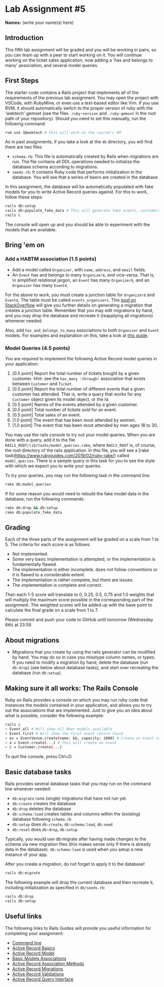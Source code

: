 # Lab Assignment #5
**Names:** (write your name(s) here)

## Introduction

This fifth lab assignment will be graded and you will be working in pairs, so you can team up with a peer to start working on it. You will continue working on the ticket sales application, now adding a 'has and belongs to many' association, and several model queries.

## First Steps

The starter code contains a Rails project that implements all of the requirements of the previous lab assignment. You may open the project with VSCode, with RubyMine, or even use a text-based editor like Vim. If you use RVM, it should automatically switch to the proper version of ruby with the 'webtech' gemset (see the files `.ruby-version` and `.ruby-gemset` in the root path of your repository). Should you need to set this manually, run the following command:

```sh
rvm use 3@webtech # this will work on the course's VM
````

As in past assignments, if you take a look at the `db` directory, you will find there are two files:

* `schema.rb`: This file is automatically created by Rails when migrations are run. The file contains all DDL operations needed to initialize the database schema according to migrations.
* `seeds.rb`: It contains Ruby code that performs initialization in the database. You will see that a series of beers are created in the database.

In this assignment, the database will be automatically populated with fake models for you to write Active Record queries against. For this to work, follow these steps:

```sh
rails db:setup
rails db:populate_fake_data # This will generate fake events, customers, etc.
rails c
```

The console will open up and you should be able to experiment with the models that are available.

## Bring 'em on

### Add a HABTM association (1.5 points)

* Add a model called `Organizer`, with `name`, `address`, and `email` fields.
* An `Event` has and belongs to many `Organizer`s, and vice-versa. That is, in simplified relational jargon, an `Event` has many `Organizer`s, and an `Organizer` has many `Event`s.

For the above to work, you must create a junction table for `Organizer`s and `Event`s. The table must be called `events_organizers`. This [post on StackOverflow](https://stackoverflow.com/questions/17765249/generate-migration-create-join-table) will give you further details on generating a migration that creates a junction table. Remember that you may edit migrations by hand, and you may drop the database and recreate it (reapplying all migrations) whenever needed.

Also, add `has_and_belongs_to_many` associations to both `Organizer` and `Event` models. For examples and explanation on this, take a look at [this guide](https://edgeguides.rubyonrails.org/association_basics.html#the-has-and-belongs-to-many-association).

### Model Queries (4.5 points)

You are required to implement the following Active Record model queries in your application:

1. [0.5 point] Report the total number of tickets bought by a given customer. Hint: see the `has_many :through!` association that exists between `Customer` and `Ticket`.
2. [0.5 point] Report the total number of different events that a given customer has attended. That is, write a query that works for any `Customer` object given its model object, or the id.
3. [0.5 point] Names of the events attended by a given customer.
4. [0.5 point] Total number of tickets sold for an event.
5. [0.5 point] Total sales of an event.
6. [1.0 point] The event that has been most attended by women.
7. [1.0 point] The event that has been most attended by men ages 18 to 30.

You may use the rails console to try out your model queries. When you are done with a query, add it to the file `RAILS_ROOT/lib/tasks/model_queries.rake`, where `RAILS_ROOT` is, of course, the root directory of the rails application. In this file, you will see a [rake task(https://www.rubyguides.com/2019/02/ruby-rake/) called `model_queries`. There is a sample query in this task for you to see the style with which we expect you to write your queries.

To try your queries, you may run the following task in the command line:

```sh
rake db:model_queries   
```

If for some reason you would need to rebuild the fake model data in the database, run the following commands:

```sh
rake db:drop && db:setup
rake db:populate_fake_data
```

## Grading

Each of the three parts of the assignment will be graded on a scale from 1 to 5. The criteria for each score is as follows:

* Not implemented.
* Some very basic implementation is attempted, or the implementation is fundamentally flawed.
* The implementation is either incomplete, does not follow conventions or it is flawed to a considerable extent.
* The implementation is rather complete, but there are issues.
* The implementation is complete and correct.

Then each 1-5 score will translate to 0, 0.25, 0.5, 0.75 and 1.0 weights that will multiply the maximum score possible in the corresponding part of the assignment. The weighted scores will be added up with the base point to calculate the final grade on a scale from 1 to 7.

Please commit and push your code to GitHub until tomorrow (Wednesday 6th) at 23:59.

## About migrations

* Migrations that you create by using the rails generator can be modified by hand. You may do so in case you misstype column names, or types. If you need to modify a migration by hand, delete the database (run `db:drop`) (see below about database tasks), and start over recreating the database (run `db:setup`).

## Making sure it all works: The Rails Console

Ruby on Rails provides a console on which you may run ruby code that instances the models contained in your application, and allows you to try out the associations that are implemented. Just to give you an idea about what is possible, consider the following example:

```sh
rails c
> Event.all # Will show all Beer models available
> Event.first # Will show the first event record found
> ev = EventVenue.create(name: bb, capacity: 1000) # Create an event venue
> e = Event.create(...) # This will create an event
> c = Customer.create(...)
```

To quit the console, press Ctrl+D.

## Basic database tasks

Rails provides several database tasks that you may run on the command line whenever needed:

* `db:migrate` runs (single) migrations that have not run yet.
* `db:create` creates the database
* `db:drop` deletes the database
* `db:schema:load` creates tables and columns within the (existing) database following `schema.rb`
* `db:setup` does `db:create`, `db:schema:load`,  `db:seed`
* `db:reset` does `db:drop`, `db:setup`

Typically, you would use db:migrate after having made changes to the schema via new migration files (this makes sense only if there is already data in the database). `db:schema:load` is used when you setup a new instance of your app.

After you create a migration, do not forget to apply it to the database!

```sh
rails db:migrate
```

The following example will drop the current database and then recreate it, including initialization as specified in `db/seeds.rb`:

```sh
rails db:drop
rails db:setup
```

## Useful links

The following links to Rails Guides will provide you useful information for completing your assignment:

* [Command line](http://edgeguides.rubyonrails.org/command_line.html)
* [Active Record Basics](http://edgeguides.rubyonrails.org/active_record_basics.html)
* [Active Record Model](http://api.rubyonrails.org/classes/ActiveModel/Model.html)
* [Basic Models Associations](http://edgeguides.rubyonrails.org/association_basics.html)
* [Active Record Association Methods](http://api.rubyonrails.org/classes/ActiveRecord/Associations/ClassMethods.html)
* [Active Record Migrations](http://edgeguides.rubyonrails.org/active_record_migrations.html)
* [Active Record Validations](https://edgeguides.rubyonrails.org/active_record_validations.html)
* [Active Record Query Interface](https://edgeguides.rubyonrails.org/active_record_callbacks.html)
